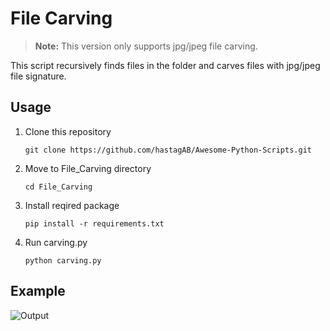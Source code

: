 # File Carving
> **Note:** This version only supports jpg/jpeg file carving. 

This script recursively finds files in the folder and carves files with jpg/jpeg file signature.

## Usage

1. Clone this repository
    ```
    git clone https://github.com/hastagAB/Awesome-Python-Scripts.git
    ```
2. Move to File_Carving directory
    ```
    cd File_Carving
    ```
3. Install reqired package
    ```
    pip install -r requirements.txt
    ```
5. Run carving.py
    ```
    python carving.py
    ```

## Example
![Output](https://user-images.githubusercontent.com/76420409/139208797-b4417848-f184-4f65-869f-1c6e061cf3c8.PNG)


